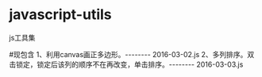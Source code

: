 # javascript-utils

js工具集

#现包含
1、利用canvas画正多边形。-------- 2016-03-02.js
2、多列排序。双击锁定，锁定后该列的顺序不在再改变，单击排序。-------- 2016-03-03.js
